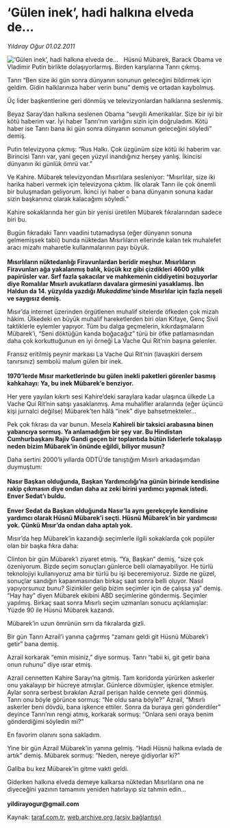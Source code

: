 # ‘Gülen inek’, hadi halkına elveda de...

*Yıldıray Oğur 01.02.2011*

<div class="yazi"><img align="left" alt="‘Gülen inek’, hadi halkına elveda de..." border="0" src="http://www.taraf.com.tr/fotoraflar/makaleler/gulen-inek-hadi-halkina-elveda-de_324_orijinal.jpg" style="border-right-width:10px; border-color:#FFFFFF"/><p>Hüsnü Mübarek, Barack Obama ve Vladimir Putin birlikte dolaşıyorlarmış. Birden karşılarına Tanrı çıkmış. </p>
<p>Tanrı “Ben size iki gün sonra dünyanın sonunun geleceğini bildirmek için geldim. Gidin halklarınıza haber verin bunu” demiş ve ortadan kaybolmuş.</p>
<p>Üç lider başkentlerine geri dönmüş ve televizyonlardan halklarına seslenmiş.</p>
<p>Beyaz Saray’dan halkına seslenen Obama “sevgili Amerikalılar. Size bir iyi bir kötü haberim var. İyi haber Tanrı’nın varlığını sizin için doğruladım. Kötü haber ise Tanrı bana iki gün sonra dünyanın sonunun geleceğini söyledi” demiş. </p>
<p>Putin televizyona çıkmış: “Rus Halkı. Çok üzgünüm size kötü iki haberim var. Birincisi Tanrı var, yani geçen yüzyıl inandığınız herşey yanlış. İkincisi dünyanın iki günlük ömrü var.”</p>
<p>Ve Kahire. Mübarek televizyondan Mısırlılara sesleniyor: “Mısırlılar, size iki harika haberi vermek için televizyona çıktım. İlk olarak Tanrı ile çok önemli bir buluşmadan geliyorum. İkinci iyi haber o bana dünyanın sonuna kadar sizin başkanınız olarak kalacağımı söyledi.”</p>
<p>Kahire sokaklarında her gün bir yenisi üretilen Mübarek fıkralarından sadece biri bu. </p>
<p>Bugün fıkradaki Tanrı vaadini tutamadıysa (eğer dünyanın sonuna gelmemişsek tabii) bunda nüktedan Mısırlıların ellerinde kalan tek muhalefet aracı mizahı maharetle kullanmalarının payı büyük.<br/><br/><b>Mısırlıların nüktedanlığı Firavunlardan beridir meşhur. Mısırlıların Firavunları ağa yakalanmış balık, küçük kız gibi çizdikleri 4600 yıllık papirüsler var. Sırf fazla şakacılar ve mahkemenin ciddiyetini bozuyorlar diye Romalılar Mısırlı avukatların davalara girmesini yasaklamış. İbn Haldun da 14. yüzyılda yazdığı <i>Mukaddime</i>’sinde Mısırlılar için fazla neşeli ve saygısız demiş.</b></p>
<p>Mısır’da internet üzerinden örgütlenen muhalif sitelerde öfkeden çok mizah hâkim. Ülkedeki en büyük muhalif hareketlerden biri olan Kifaye, Genç Sivil taktiklerle eylemler yapıyor. Tüm bu dalga geçmelerin, kıkırdaşmaların Mübarek’i, “Seni döktüğün kanda boğacağız” türü bir öfke patlamasından daha çok korkuttuğunun en iyi örneği La Vache Qui Rit’nin başına gelenler.</p>
<p>Fransız eritilmiş peynir markası La Vache Qui Rit’nin (lavaşkiri dersem tanırsınız) sembolü malum gülen bir inek.<br/><br/><b>1970’lerde Mısır marketlerinde bu gülen inekli paketleri görenler basmış kahkahayı: Ya, bu inek Mübarek’e benziyor. </b></p>
<p>Her yere yayılan kıkırtı sesi Kahire’deki saraylara kadar ulaşınca ülkede La Vache Qui Rit’nin satışı yasaklanmış. Ama muhalifler aralarında (eğer üçüncü kişi jurnalci değilse) Mübarek’ten hâlâ “inek” diye bahsetmekteler...</p>
<p>Pek çok fıkrası da var bunun. Mesela <b>Kahireli bir taksici arabasına binen yabancıya sormuş. Ya anlamadığım bir şey var. Bu Hindistan Cumhurbaşkanı Rajiv Gandi geçen bir toplantıda bütün liderlerle tokalaşıp neden bizim Mübarek’in önünde eğildi, biliyor musun?</b></p>
<p>Daha sertini 2000’li yıllarda ODTÜ’de tanıştığım Mısırlı arkadaşımdan duymuştum: <br/><br/><b>Nasır Başkan olduğunda, Başkan Yardımcılığı’na günün birinde kendisine rakip çıkmasın diye ondan daha az zeki birini yardımcı yapmak istedi. Enver Sedat’ı buldu.<br/><br/></b><b>Enver Sedat da Başkan olduğunda Nasır’la aynı gerekçeyle kendisine yardımcı olarak Hüsnü Mübarek’i seçti. Hüsnü Mübarek’in bir yardımcısı yok. Çünkü Mısır’da ondan daha aptalı yok.</b></p>
<p>Mısır’da hep Mübarek’in kazandığı seçimlerle ilgili sokaklarda çok popüler olan bir başka fıkra daha: </p>
<p>Clinton bir gün Mübarek’i ziyaret etmiş. “Ya, Başkan” demiş, “size çok özeniyorum. Bizde seçim sonuçları günlerce belli olamayabiliyor. He türlü teknolojiyi kullanıyoruz ama bir türlü bu işi beceremiyoruz. Sizde ne güzel, sonuçlar sandığın kapanmasından birkaç saat sonra belli oluyor. Nasıl yapıyorsunuz bunu? Sizinkiler gelip bizim seçimler için de çalışsa ya” demiş. “Hay hay” diyen Mübarek ekibini ABD seçimlerine göndermiş. Seçimler yapılmış. Birkaç saat sonra Mısırlı seçim uzmanları sonucu açıklamışlar: Yüzde 90 ile Hüsnü Mübarek kazandı.</p>
<p>Mübarek’in uzun ömrünün sırrı da fıkralarda gizli.</p>
<p>Bir gün Tanrı Azrail’i yanına çağırmış “zamanı geldi git Hüsnü Mübarek’i getir” bana demiş. </p>
<p>Azrail korkarak “emin misiniz,” diye sormuş. Tanrı “tabii ki, git getir bana onun ruhunu” diye ısrar etmiş.</p>
<p>Azrail cennetten Kahire Sarayı’na gitmiş. Tam koridorda yürürken askerler onu yakalayıp bir hücreye atmışlar. Günlerce dövmüşler, işkence etmişler. Aylar sonra serbest bırakılan Azrail perişan halde cennete geri dönmüş. Tanrı onu böyle görünce sormuş: “Ne oldu sana böyle?” Azrail, “Mısırlı askerler beni dövdü, bana işkence ettiler. Sonra da buraya geri gönderdiler” deyince Tanrı’nın rengi atmış, korkarak sormuş: “Onlara seni oraya benim gönderdiğimi söyledin mi?”</p>
<p>En favorim olanını sona sakladım.</p>
<p>Yine bir gün Azrail Mübarek’in yanına gelmiş. “Hadi Hüsnü halkına evlada de artık” demiş. Mübarek sormuş: “Neden, nereye gidiyorlar ki?”</p>
<p>Galiba bu kez Mübarek’in gitme vakti geldi. </p>
<p>Giderken halkına elveda demeye kalkarsa nüktedan Mısırlıların ona ne diyeceğini yazının tamamını yeniden hatırlayıp siz tahmin edin...<br/><br/><b>yildirayogur@gmail.com</b></p>
</div>

Kaynak: [taraf.com.tr](http://www.taraf.com.tr/yildiray-ogur/makale-gulen-inek-hadi-halkina-elveda-de.htm), [web.archive.org (arşiv bağlantısı)](http://web.archive.org/web/20130709173308/http://www.taraf.com.tr/yildiray-ogur/makale-gulen-inek-hadi-halkina-elveda-de.htm)
